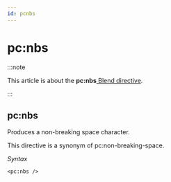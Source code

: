 ```yaml
---
id: pcnbs
---
```


# pc:nbs




:::note

This article is about the **pc:nbs**[ Blend directive](/docs/Repositories/Blend_directives).

:::

## **pc:nbs**

Produces a non-breaking space character.

This directive is a synonym of pc:non-breaking-space.

*Syntax*

```
<pc:nbs />
```

 